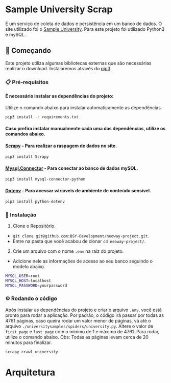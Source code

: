 # Sample University Scrap
É um serviço de coleta de dados e persistência em um banco de dados. O site utilizado foi o [Sample University](https://sample-university-site.herokuapp.com/approvals/1). Para este projeto foi utilizado Python3 e mySQL.

## :rocket: Começando
Este projeto utiliza algumas bibliotecas externas que são necessárias realizar o download. Instalaremos através do [pip3](https://pip.pypa.io/en/stable/getting-started/).

### :clipboard: Pré-requisitos
#### É necessário instalar as dependências do projeto:
Utilize o comando abaixo para instalar automaticamente as dependências.
```sh
pip3 install -r requirements.txt
```
#### Caso prefira instalar manualmente cada uma das dependências, utilize os comandos abaixo.

#### [Scrapy](https://pypi.org/project/Scrapy/) - Para realizar a raspagem de dados no site.
```sh
pip3 install Scrapy
```
#### [Mysql.Connector](https://pypi.org/project/mysql-connector-python/) - Para conectar ao banco de dados mySQL.
```sh
pip3 install mysql-connector-python
```
#### [Dotenv](https://pypi.org/project/python-dotenv/) - Para acessar váriaveis de ambiente de conteúdo sensível.
```sh
pip3 install python-dotenv
```

### :wrench: Instalação
1. Clone o Repositório.
  - `git clone git@github.com:BSY-Development/neoway-project.git`.
  - Entre na pasta que você acabou de clonar `cd neoway-project/`.
2. Crie um arquivo com o nome `.env` na raiz do projeto.
  - Adicione nele as informações de acesso ao seu banco seguindo o modelo abaixo.
  ```sh
  MYSQL_USER=root
  MYSQL_HOST=localhost
  MYSQL_PASSWORD=yourpassword
  ```
### :gear: Rodando o código
Após instalar as dependências do projeto e criar o arquivo `.env`, você está pronto para rodar a aplicação. Por padrão, o código irá passar por todas as 4761 páginas, caso queira rodar um valor menor de páginas, vá até o arquivo `./universitysamples/spiders/university.py`. Altere o valor de `first_page` e `last_page` com o minimo de 1 e máximo de 4761. Para rodar, utilize o comando abaixo. Obs: Todas as páginas levam cerca de 20 minutos para finalizar.
```sh
scrapy crawl university
```

# Arquitetura




